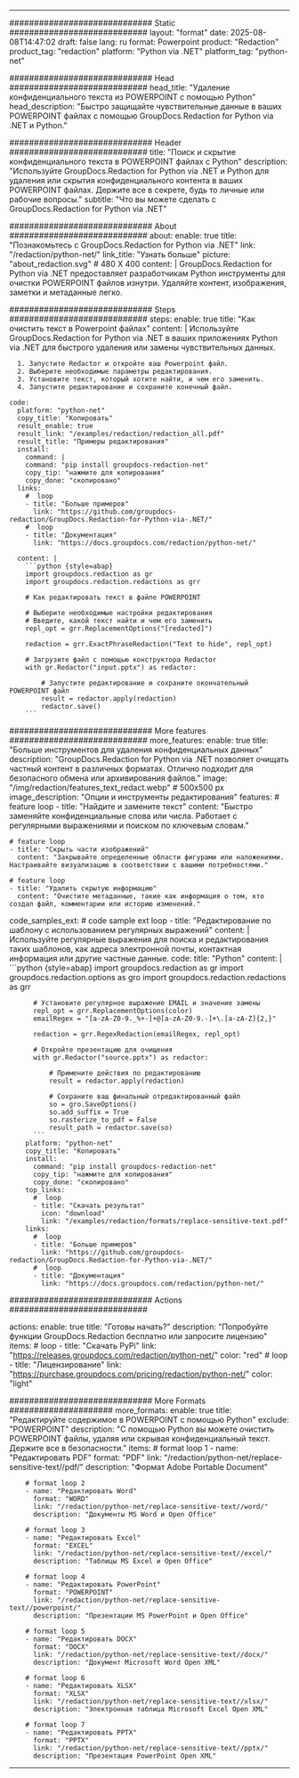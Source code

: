 
---
############################# Static ############################
layout: "format"
date:  2025-08-08T14:47:02
draft: false
lang: ru
format: Powerpoint
product: "Redaction"
product_tag: "redaction"
platform: "Python via .NET"
platform_tag: "python-net"

############################# Head ############################
head_title: "Удаление конфиденциального текста из POWERPOINT с помощью Python"
head_description: "Быстро защищайте чувствительные данные в ваших POWERPOINT файлах с помощью GroupDocs.Redaction for Python via .NET и Python."

############################# Header ############################
title: "Поиск и скрытие конфиденциального текста в POWERPOINT файлах с Python" 
description: "Используйте GroupDocs.Redaction for Python via .NET и Python для удаления или скрытия конфиденциального контента в ваших POWERPOINT файлах. Держите все в секрете, будь то личные или рабочие вопросы."
subtitle: "Что вы можете сделать с GroupDocs.Redaction for Python via .NET" 

############################# About ############################
about:
    enable: true
    title: "Познакомьтесь с GroupDocs.Redaction for Python via .NET"
    link: "/redaction/python-net/"
    link_title: "Узнать больше"
    picture: "about_redaction.svg" # 480 X 400
    content: |
       GroupDocs.Redaction for Python via .NET предоставляет разработчикам Python инструменты для очистки POWERPOINT файлов изнутри. Удаляйте контент, изображения, заметки и метаданные легко.

############################# Steps ############################
steps:
    enable: true
    title: "Как очистить текст в Powerpoint файлах"
    content: |
      Используйте GroupDocs.Redaction for Python via .NET в ваших приложениях Python via .NET для быстрого удаления или замены чувствительных данных.
      
      1. Запустите Redactor и откройте ваш Powerpoint файл.
      2. Выберите необходимые параметры редактирования.
      3. Установите текст, который хотите найти, и чем его заменить.
      4. Запустите редактирование и сохраните конечный файл.
   
    code:
      platform: "python-net"
      copy_title: "Копировать"
      result_enable: true
      result_link: "/examples/redaction/redaction_all.pdf"
      result_title: "Примеры редактирования"
      install:
        command: |
        command: "pip install groupdocs-redaction-net"
        copy_tip: "нажмите для копирования"
        copy_done: "скопировано"
      links:
        #  loop
        - title: "Больше примеров"
          link: "https://github.com/groupdocs-redaction/GroupDocs.Redaction-for-Python-via-.NET/"
        #  loop
        - title: "Документация"
          link: "https://docs.groupdocs.com/redaction/python-net/"
          
      content: |
        ```python {style=abap}
        import groupdocs.redaction as gr
        import groupdocs.redaction.redactions as grr

        # Как редактировать текст в файле POWERPOINT

        # Выберите необходимые настройки редактирования
        # Введите, какой текст найти и чем его заменить
        repl_opt = grr.ReplacementOptions("[redacted]")
                
        redaction = grr.ExactPhraseRedaction("Text to hide", repl_opt)

        # Загрузите файл с помощью конструктора Redactor
        with gr.Redactor("input.pptx") as redactor:

            # Запустите редактирование и сохраните окончательный POWERPOINT файл
            result = redactor.apply(redaction)
            redactor.save()
        ```            


############################# More features ############################
more_features:
  enable: true
  title: "Больше инструментов для удаления конфиденциальных данных"
  description: "GroupDocs.Redaction for Python via .NET позволяет очищать частный контент в различных форматах. Отлично подходит для безопасного обмена или архивирования файлов."
  image: "/img/redaction/features_text_redact.webp" # 500x500 px
  image_description: "Опции и инструменты редактирования"
  features:
    # feature loop
    - title: "Найдите и замените текст"
      content: "Быстро заменяйте конфиденциальные слова или числа. Работает с регулярными выражениями и поиском по ключевым словам."

    # feature loop
    - title: "Скрыть части изображений"
      content: "Закрывайте определенные области фигурами или наложениями. Настраивайте визуализацию в соответствии с вашими потребностями."

    # feature loop
    - title: "Удалить скрытую информацию"
      content: "Очистите метаданные, такие как информация о том, кто создал файл, комментарии или историю изменений."
      
  code_samples_ext:
    # code sample ext loop
    - title: "Редактирование по шаблону с использованием регулярных выражений"
      content: |
        Используйте регулярные выражения для поиска и редактирования таких шаблонов, как адреса электронной почты, контактная информация или другие частные данные.
      code:
        title: "Python"
        content: |
          ```python {style=abap}
          import groupdocs.redaction as gr
          import groupdocs.redaction.options as gro
          import groupdocs.redaction.redactions as grr

          # Установите регулярное выражение EMAIL и значение замены
          repl_opt = grr.ReplacementOptions(color)
          emailRegex = "[a-zA-Z0-9._%+-]+@[a-zA-Z0-9.-]+\.[a-zA-Z]{2,}"

          redaction = grr.RegexRedaction(emailRegex, repl_opt)

          # Откройте презентацию для очищения
          with gr.Redactor("source.pptx") as redactor:

              # Примените действия по редактированию
              result = redactor.apply(redaction)

              # Сохраните ваш финальный отредактированный файл
              so = gro.SaveOptions()
              so.add_suffix = True
              so.rasterize_to_pdf = False
              result_path = redactor.save(so)
          ```
        platform: "python-net"
        copy_title: "Копировать"
        install:
          command: "pip install groupdocs-redaction-net"
          copy_tip: "нажмите для копирования"
          copy_done: "скопировано"
        top_links:
          #  loop
          - title: "Скачать результат"
            icon: "download"
            link: "/examples/redaction/formats/replace-sensitive-text.pdf"
        links:
          #  loop
          - title: "Больше примеров"
            link: "https://github.com/groupdocs-redaction/GroupDocs.Redaction-for-Python-via-.NET/"
          #  loop
          - title: "Документация"
            link: "https://docs.groupdocs.com/redaction/python-net/"


############################# Actions ############################

actions:
  enable: true
  title: "Готовы начать?"
  description: "Попробуйте функции GroupDocs.Redaction бесплатно или запросите лицензию"
  items:
    #  loop
    - title: "Скачать PyPi"
      link: "https://releases.groupdocs.com/redaction/python-net/"
      color: "red"
        #  loop
    - title: "Лицензирование"
      link: "https://purchase.groupdocs.com/pricing/redaction/python-net/"
      color: "light"


############################# More Formats #####################
more_formats:
    enable: true
    title: "Редактируйте содержимое в POWERPOINT с помощью Python"
    exclude: "POWERPOINT"
    description: "С помощью Python вы можете очистить POWERPOINT файлы, удаляя или скрывая конфиденциальный текст. Держите все в безопасности."
    items: 
        # format loop 1
        - name: "Редактировать PDF"
          format: "PDF"
          link: "/redaction/python-net/replace-sensitive-text//pdf/"
          description: "Формат Adobe Portable Document"

        # format loop 2
        - name: "Редактировать Word"
          format: "WORD"
          link: "/redaction/python-net/replace-sensitive-text//word/"
          description: "Документы MS Word и Open Office"
          
        # format loop 3
        - name: "Редактировать Excel"
          format: "EXCEL"
          link: "/redaction/python-net/replace-sensitive-text//excel/"
          description: "Таблицы MS Excel и Open Office"

        # format loop 4
        - name: "Редактировать PowerPoint"
          format: "POWERPOINT"
          link: "/redaction/python-net/replace-sensitive-text//powerpoint/"
          description: "Презентации MS PowerPoint и Open Office"

        # format loop 5
        - name: "Редактировать DOCX"
          format: "DOCX"
          link: "/redaction/python-net/replace-sensitive-text//docx/"
          description: "Документ Microsoft Word Open XML"
          
        # format loop 6
        - name: "Редактировать XLSX"
          format: "XLSX"
          link: "/redaction/python-net/replace-sensitive-text//xlsx/"
          description: "Электронная таблица Microsoft Excel Open XML"
          
        # format loop 7
        - name: "Редактировать PPTX"
          format: "PPTX"
          link: "/redaction/python-net/replace-sensitive-text//pptx/"
          description: "Презентация PowerPoint Open XML"


---
